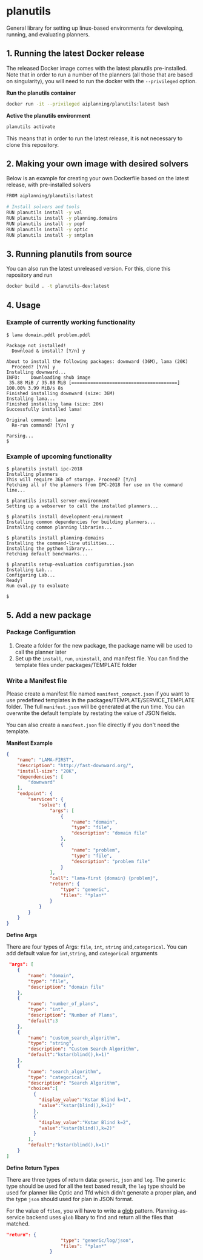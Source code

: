 # planutils

General library for setting up linux-based environments for developing, running, and evaluating planners.


## 1. Running the latest Docker release

The released Docker image comes with the latest planutils pre-installed. Note that in order to
run a number of the planners (all those that are based on singularity), you will need
to run the docker with the `--privileged` option.

**Run the planutils container**
```sh
docker run -it --privileged aiplanning/planutils:latest bash
```

**Active the planutils environment**
```sh
planutils activate
```

This means that in order to run the latest release, it is not necessary to clone this repository.

## 2. Making your own image with desired solvers

Below is an example for creating your own Dockerfile based on the latest release, with pre-installed solvers
```sh
FROM aiplanning/planutils:latest

# Install solvers and tools
RUN planutils install -y val
RUN planutils install -y planning.domains
RUN planutils install -y popf
RUN planutils install -y optic
RUN planutils install -y smtplan
```

## 3. Running planutils from source
You can also run the latest unreleased version. For this, clone this repository and run 
```sh
docker build . -t planutils-dev:latest
```

## 4. Usage

### Example of currently working functionality

```
$ lama domain.pddl problem.pddl

Package not installed!
  Download & install? [Y/n] y

About to install the following packages: downward (36M), lama (20K)
  Proceed? [Y/n] y
Installing downward...
INFO:    Downloading shub image
 35.88 MiB / 35.88 MiB [=======================================] 100.00% 3.99 MiB/s 8s
Finished installing downward (size: 36M)
Installing lama...
Finished installing lama (size: 20K)
Successfully installed lama!

Original command: lama
  Re-run command? [Y/n] y

Parsing...
$
```

### Example of upcoming functionality

```
$ planutils install ipc-2018
Installing planners
This will require 3Gb of storage. Proceed? [Y/n]
Fetching all of the planners from IPC-2018 for use on the command line...

$ planutils install server-environment
Setting up a webserver to call the installed planners...

$ planutils install development-environment
Installing common dependencies for building planners...
Installing common planning libraries...

$ planutils install planning-domains
Installing the command-line utilities...
Installing the python library...
Fetching default benchmarks...

$ planutils setup-evaluation configuration.json
Installing Lab...
Configuring Lab...
Ready!
Run eval.py to evaluate

$
```



## 5. Add a new package
### Package Configuration
1. Create a folder for the new package, the package name will be used to call the planner later
2. Set up the `install`, `run`,  `uninstall`, and manifest file. You can find the template files under packages/TEMPLATE folder

### Write a Manifest file

Please create a manifest file named `manifest_compact.json` if you want to use predefined templates in the packages/TEMPLATE/SERVICE_TEMPLATE folder. The full `manifest.json` will be generated at the run time. You can overwrite the default template by restating the value of JSON fields. 

You can also create a `manifest.json` file directly if you don't need the template.

**Manifest Example**
```json
{
    "name": "LAMA-FIRST",
    "description": "http://fast-downward.org/",
    "install-size": "20K",
    "dependencies": [
        "downward"
    ],
    "endpoint": {
        "services": {
            "solve": {
                "args": [
                    {
                        "name": "domain",
                        "type": "file",
                        "description": "domain file"
                    },
                    {
                        "name": "problem",
                        "type": "file",
                        "description": "problem file"
                    }
                ],
                "call": "lama-first {domain} {problem}",
                "return": {
                    "type": "generic",
                    "files": "*plan*"
                }
            }
        }
    }
}
```
**Define Args**

There are four types of Args: `file`, `int`, `string` and,`categorical`. You can add default value for `int`,`string`, and `categorical` arguments

```json
 "args": [
    {
        "name": "domain",
        "type": "file",
        "description": "domain file"
    },
    {
        "name": "number_of_plans",
        "type": "int",
        "description": "Number of Plans",
        "default":3
    },
    {
        "name": "custom_search_algorithm",
        "type": "string",
        "description": "Custom Search Algorithm",
        "default":"kstar(blind(),k=1)"
    },
    {
        "name": "search_algorithm",
        "type": "categorical",
        "description": "Search Algorithm",
        "choices":[
          {
            "display_value":"Kstar Blind k=1",
            "value":"kstar(blind(),k=1)"
          },
          {
            "display_value":"Kstar Blind k=2",
            "value":"kstar(blind(),k=2)"
          }
        ],
        "default":"kstar(blind(),k=1)"
    }
]
```
**Define Return Types**

There are three types of return data: `generic`, `json` and `log`. The `generic` type should be used for all the text based result, the `log` type should be used for planner like Optic and Tfd which didn't generate a proper plan, and the type `json` should used for plan in JSON format.

For the value of `files`, you will have to write a [glob](https://docs.python.org/3/library/glob.html) pattern. Planning-as-service backend uses `glob` libary to find and return all the files that matched. 
```json
"return": {
                    "type": "generic/log/json",
                    "files": "*plan*"
                }
```
